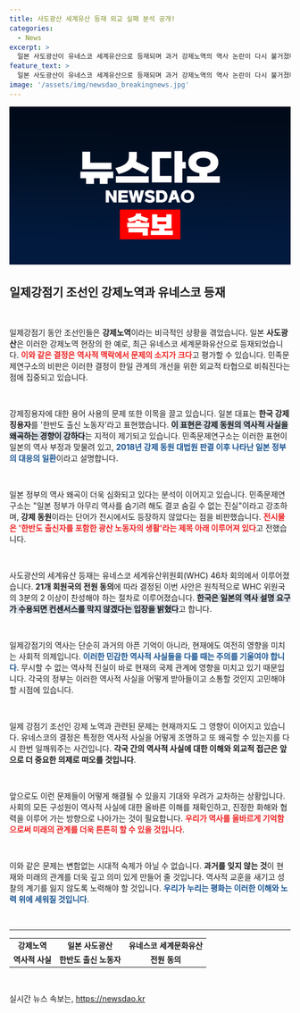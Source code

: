 ```yaml
---
title: 사도광산 세계유산 등재 외교 실패 분석 공개!
categories:
  - News
excerpt: >
  일본 사도광산이 유네스코 세계유산으로 등재되며 과거 강제노역의 역사 논란이 다시 불거졌다. 민족문제연구소는 일본의 외교적 행보를 강하게 비판하며 강제 동원의 진실이 은폐될 수 없다고 경고했다. 역사 왜곡에 대한 국제사회의 경각심이 필요한 때다!
feature_text: >
  일본 사도광산이 유네스코 세계유산으로 등재되며 과거 강제노역의 역사 논란이 다시 불거졌다. 민족문제연구소는 일본의 외교적 행보를 강하게 비판하며 강제 동원의 진실이 은폐될 수 없다고 경고했다. 역사 왜곡에 대한 국제사회의 경각심이 필요한 때다!
image: '/assets/img/newsdao_breakingnews.jpg'
---
```


<p><img src="/assets/img/newsdao_breakingnews.jpg" alt="cryptoinkorea 속보" /></p>

<h2 data-ke-size="size26">일제강점기 조선인 강제노역과 유네스코 등재</h2>

<p data-ke-size="size16">&nbsp;</p>

<p>일제강점기 동안 조선인들은 <b>강제노역</b>이라는 비극적인 상황을 겪었습니다. 일본 <b>사도광산</b>은 이러한 강제노역 현장의 한 예로, 최근 유네스코 세계문화유산으로 등재되었습니다. <b><span style="color: #ee2323;">이와 같은 결정은 역사적 맥락에서 문제의 소지가 크다</span></b>고 평가할 수 있습니다. 민족문제연구소의 비판은 이러한 결정이 한일 관계의 개선을 위한 외교적 타협으로 비춰진다는 점에 집중되고 있습니다.</p>

<p data-ke-size="size16">&nbsp;</p>

<p>강제징용자에 대한 용어 사용의 문제 또한 이목을 끌고 있습니다. 일본 대표는 <b>한국 강제 징용자</b>를 '한반도 출신 노동자'라고 표현했습니다. <b><span style="background-color: #21538527;">이 표현은 강제 동원의 역사적 사실을 왜곡하는 경향이 강하다</span></b>는 지적이 제기되고 있습니다. 민족문제연구소는 이러한 표현이 일본의 역사 부정과 맞물려 있고, <b><span style="color: #1a5490;">2018년 강제 동원 대법원 판결 이후 나타난 일본 정부의 대응의 일환</span></b>이라고 설명합니다.</p>

<p data-ke-size="size16">&nbsp;</p>

<p>일본 정부의 역사 왜곡이 더욱 심화되고 있다는 분석이 이어지고 있습니다. 민족문제연구소는 "일본 정부가 아무리 역사를 숨기려 해도 결코 숨길 수 없는 진실"이라고 강조하며, <b>강제 동원</b>이라는 단어가 전시에서도 등장하지 않았다는 점을 비판했습니다. <b><span style="color: #ee2323;">전시물은 '한반도 출신자를 포함한 광산 노동자의 생활'라는 제목 아래 이루어져 있다</span></b>고 전했습니다.</p>

<p data-ke-size="size16">&nbsp;</p>

<p>사도광산의 세계유산 등재는 유네스코 세계유산위원회(WHC) 46차 회의에서 이루어졌습니다. <b>21개 회원국의 전원 동의</b>에 따라 결정된 이번 사안은 원칙적으로 WHC 위원국의 3분의 2 이상이 찬성해야 하는 절차로 이루어졌습니다. <b><span style="background-color: #21538527;">한국은 일본의 역사 설명 요구가 수용되면 컨센서스를 막지 않겠다는 입장을 밝혔다</span></b>고 합니다.</p>

<p data-ke-size="size16">&nbsp;</p>

<p>일제강점기의 역사는 단순히 과거의 아픈 기억이 아니라, 현재에도 여전히 영향을 미치는 사회적 의제입니다. <b><span style="color: #1a5490;">이러한 민감한 역사적 사실들을 다룰 때는 주의를 기울여야 합니다</span></b>. 무시할 수 없는 역사적 진실이 바로 현재의 국제 관계에 영향을 미치고 있기 때문입니다. 각국의 정부는 이러한 역사적 사실을 어떻게 받아들이고 소통할 것인지 고민해야 할 시점에 있습니다.</p>

<p data-ke-size="size16">&nbsp;</p>

<p>일제 강점기 조선인 강제 노역과 관련된 문제는 현재까지도 그 영향이 이어지고 있습니다. 유네스코의 결정은 특정한 역사적 사실을 어떻게 조명하고 또 왜곡할 수 있는지를 다시 한번 일깨워주는 사건입니다. <b>각국 간의 역사적 사실에 대한 이해와 외교적 접근은 앞으로 더 중요한 의제로 떠오를 것입니다</b>. </p>

<p data-ke-size="size16">&nbsp;</p> 

<p>앞으로도 이런 문제들이 어떻게 해결될 수 있을지 기대와 우려가 교차하는 상황입니다. 사회의 모든 구성원이 역사적 사실에 대한 올바른 이해를 재확인하고, 진정한 화해와 협력을 이루어 가는 방향으로 나아가는 것이 필요합니다. <b><span style="color: #ee2323;">우리가 역사를 올바르게 기억함으로써 미래의 관계를 더욱 튼튼히 할 수 있을 것입니다</span></b>. </p>

<p data-ke-size="size16">&nbsp;</p>

<p>이와 같은 문제는 변함없는 시대적 숙제가 아닐 수 없습니다. <b>과거를 잊지 않는 것</b>이 현재와 미래의 관계를 더욱 깊고 의미 있게 만들어 줄 것입니다. 역사적 교훈을 새기고 성찰의 계기를 잃지 않도록 노력해야 할 것입니다. <b><span style="color: #1a5490;">우리가 누리는 평화는 이러한 이해와 노력 위에 세워질 것입니다</span></b>. </p>

<p data-ke-size="size16">&nbsp;</p> 

<hr style="height:1px; border:none; color:#333; background-color:#333;" />

<table style="width: 100%; border-collapse: collapse;">
  <tr>
    <td style="text-align: center; height: 17px;"><b>강제노역</b></td>
    <td style="text-align: center; height: 17px;"><b>일본 사도광산</b></td>
    <td style="text-align: center; height: 17px;"><b>유네스코 세계문화유산</b></td>
  </tr>
  <tr>
    <td style="text-align: center; height: 17px;"><b>역사적 사실</b></td>
    <td style="text-align: center; height: 17px;"><b>한반도 출신 노동자</b></td>
    <td style="text-align: center; height: 17px;"><b>전원 동의</b></td>
  </tr>
</table>

<p data-ke-size="size16">&nbsp;</p>
실시간 뉴스 속보는, <a href="https://newsdao.kr" rel="dofollow">https://newsdao.kr</a>


